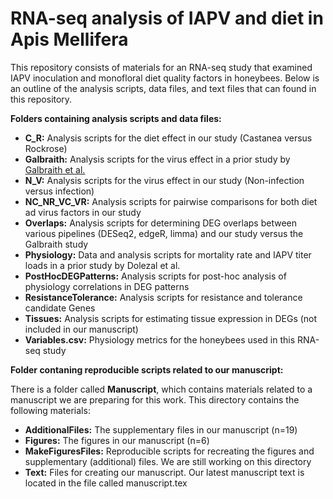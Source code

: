 # RNA-seq analysis of IAPV and diet in Apis Mellifera

This repository consists of materials for an RNA-seq study that examined IAPV inoculation and monofloral diet quality factors in honeybees. Below is an outline of the analysis scripts, data files, and text files that can found in this repository.

**Folders containing analysis scripts and data files:** 

  * **C_R:** Analysis scripts for the diet effect in our study (Castanea versus Rockrose)
  * **Galbraith:** Analysis scripts for the virus effect in a prior study by [Galbraith et al.](https://journals.plos.org/plospathogens/article?id=10.1371/journal.ppat.1004713)
  * **N_V:** Analysis scripts for the virus effect in our study (Non-infection versus infection)
  * **NC_NR_VC_VR:** Analysis scripts for pairwise comparisons for both diet ad virus factors in our study
  * **Overlaps:** Analysis scripts for determining DEG overlaps between various pipelines (DESeq2, edgeR, limma) and our study versus the Galbraith study
  * **Physiology:** Data and analysis scripts for mortality rate and IAPV titer loads in a prior study by Dolezal et al.
  * **PostHocDEGPatterns:** Analysis scripts for post-hoc analysis of physiology correlations in DEG patterns
  * **ResistanceTolerance:** Analysis scripts for resistance and tolerance candidate Genes
  * **Tissues:** Analysis scripts for estimating tissue expression in DEGs (not included in our manuscript)
  * **Variables.csv:** Physiology metrics for the honeybees used in this RNA-seq study
  
**Folder contaning reproducible scripts related to our manuscript:**

There is a folder called **Manuscript**, which contains materials related to a manuscript we are preparing for this work. This directory contains the following materials:

  * **AdditionalFiles:** The supplementary files in our manuscript (n=19)
  * **Figures:** The figures in our manuscript (n=6)
  * **MakeFiguresFiles:** Reproducible scripts for recreating the figures and supplementary (additional) files. We are still working on this directory
  * **Text:** Files for creating our manuscript. Our latest manuscript text is located in the file called manuscript.tex
  
  